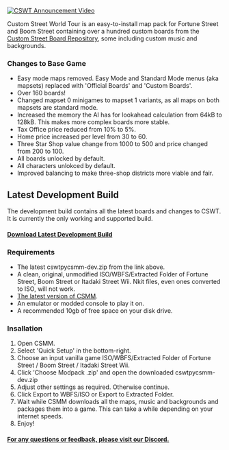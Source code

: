 [![CSWT Announcement Video](https://media.discordapp.net/attachments/708085079980900476/976518362295316510/FTDV7BlaIAAtYyq.jpg)](https://www.youtube.com/watch?v=FBLjEDI3qWQ)

Custom Street World Tour is an easy-to-install map pack for Fortune Street and Boom Street containing over a hundred custom boards from the [Custom Street Board Repository](https://fortunestreetmodding.github.io/maps), some including custom music and backgrounds.

### Changes to Base Game

- Easy mode maps removed. Easy Mode and Standard Mode menus (aka mapsets) replaced with 'Official Boards' and 'Custom Boards'.
- Over 160 boards!
- Changed mapset 0 minigames to mapset 1 variants, as all maps on both mapsets are standard mode.
- Increased the memory the AI has for lookahead calculation from 64kB to 128kB. This makes more complex boards more stable.
- Tax Office price reduced from 10% to 5%.
- Home price increased per level from 30 to 60.
- Three Star Shop value change from 1000 to 500 and price changed from 200 to 100.
- All boards unlocked by default.
- All characters unlokced by default.
- Improved balancing to make three-shop districts more viable and fair.

## Latest Development Build

The development build contains all the latest boards and changes to CSWT. It is currently the only working and supported build.

#### [Download Latest Development Build](https://nikkums.io/cswt/Builds/cswtpycsmm-dev.zip)

### Requirements

- The latest cswtpycsmm-dev.zip from the link above.
- A clean, original, unmodified ISO/WBFS/Extracted Folder of Fortune Street, Boom Street or Itadaki Street Wii. Nkit files, even ones converted to ISO, will not work.
- [The latest version of CSMM](https://github.com/FortuneStreetModding/csmm-qt/releases/latest).
- An emulator or modded console to play it on.
- A recommended 10gb of free space on your disk drive.

### Insallation

1. Open CSMM.
2. Select 'Quick Setup' in the bottom-right.
3. Choose an input vanilla game ISO/WBFS/Extracted Folder of Fortune Street / Boom Street / Itadaki Street Wii.
4. Click 'Choose Modpack .zip' and open the downloaded cswtpycsmm-dev.zip
5. Adjust other settings as required. Otherwise continue.
6. Click Export to WBFS/ISO or Export to Extracted Folder.
7. Wait while CSMM downloads all the maps, music and backgrounds and packages them into a game. This can take a while depending on your internet speeds.
8. Enjoy!

#### [For any questions or feedback, please visit our Discord.](https://discord.gg/DE9Hn7T)
